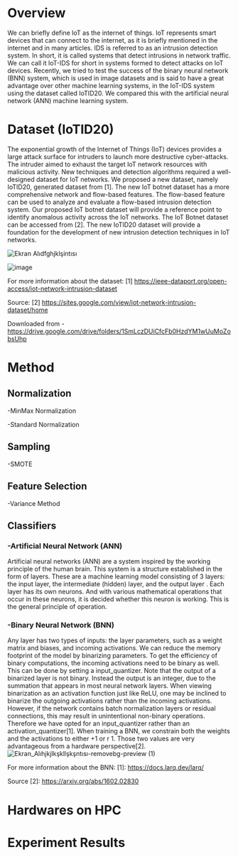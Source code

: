 # Overview
We can briefly define IoT as the internet of things. IoT represents smart devices that can connect to the internet, as it is briefly mentioned in the internet and in many articles. IDS is referred to as an intrusion detection system. In short, it is called systems that detect intrusions in network traffic. We can call it IoT-IDS for short in systems formed to detect attacks on IoT devices. Recently, we tried to test the success of the binary neural network (BNN) system, which is used in image datasets and is said to have a great advantage over other machine learning systems, in the IoT-IDS system using the dataset called IoTID20. We compared this with the artificial neural network (ANN) machine learning system.



# Dataset (IoTID20)

The exponential growth of the Internet of Things (IoT) devices provides a large attack surface for intruders to launch more destructive cyber-attacks. The intruder aimed to exhaust the target IoT network resources with malicious activity. New techniques and detection algorithms required a well-designed dataset for IoT networks. We proposed a new dataset, namely IoTID20, generated dataset from [1]. The new IoT botnet dataset has a more comprehensive network and flow-based features. The flow-based feature can be used to analyze and evaluate a flow-based intrusion detection system. Our proposed IoT botnet dataset will provide a reference point to identify anomalous activity across the IoT networks. The IoT Botnet dataset can be accessed from [2]. The new IoTID20 dataset will provide a foundation for the development of new intrusion detection techniques in IoT networks.

![Ekran Alıdfghjklşintısı](https://user-images.githubusercontent.com/59619952/128051463-77aee342-7d21-4df0-865d-c8f546a70ad5.PNG)

![image](https://user-images.githubusercontent.com/59619952/128054495-9bd612df-da5c-49f2-bcd8-ddaff23eee58.png)


For more information about the dataset: [1] https://ieee-dataport.org/open-access/iot-network-intrusion-dataset

Source: [2] https://sites.google.com/view/iot-network-intrusion-dataset/home 

Downloaded from - https://drive.google.com/drive/folders/1SmLczDUiCfcFb0HzdYM1wUuMoZobsUhp


# Method

## Normalization
-MinMax Normalization

-Standard Normalization

## Sampling
-SMOTE

## Feature Selection
-Variance Method

## Classifiers
### -Artificial Neural Network (ANN)
Artificial neural networks (ANN) are a system inspired by the working principle of the human brain. This system is a structure established in the form of layers. These are a machine learning model consisting of 3 layers: the input layer, the intermediate (hidden) layer, and the output layer . Each layer has its own neurons. And with various mathematical operations that occur in these neurons, it is decided whether this neuron is working. This is the general principle of operation.

### -Binary Neural Network (BNN)
Any layer has two types of inputs: the layer parameters, such as a weight matrix and biases, and incoming activations.  We can reduce the memory footprint of the model by binarizing parameters.  To get the efficiency of binary computations, the incoming activations need to be binary as well. This can be done by setting a input_quantizer.  Note that the output of a binarized layer is not binary. Instead the output is an integer, due to the summation that appears in most neural network layers.  When viewing binarization as an activation function just like ReLU, one may be inclined to binarize the outgoing activations rather than the incoming activations. However, if the network contains batch normalization layers or residual connections, this may result in unintentional non-binary operations. Therefore we have opted for an input_quantizer rather than an activation_quantizer[1]. When training a BNN, we constrain both the weights and the activations to either +1 or r 1. Those two values are very advantageous from a hardware perspective[2].
            ![Ekran_Alıhjkjlkşkllşkşntısı-removebg-preview (1)](https://user-images.githubusercontent.com/59619952/128050899-2a62eb29-c73a-4f51-afb1-fda1745cd084.png)

For more information about the BNN: [1]: https://docs.larq.dev/larq/

Source [2]: https://arxiv.org/abs/1602.02830


# Hardwares on HPC



# Experiment Results
